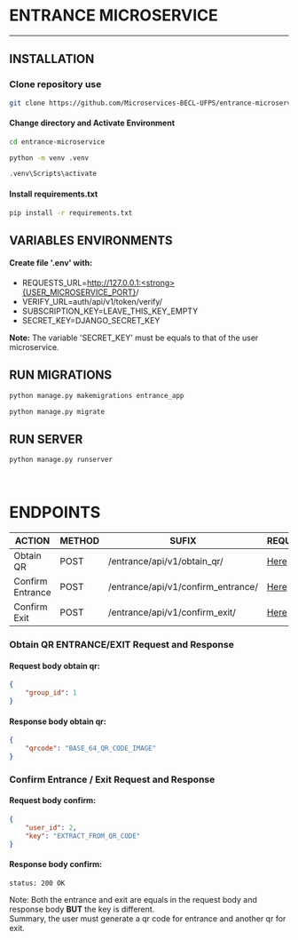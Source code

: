 # ENTRANCE MICROSERVICE
<hr>

## INSTALLATION

### Clone repository use

```bash
git clone https://github.com/Microservices-BECL-UFPS/entrance-microservice.git
```

#### Change directory and Activate Environment
```bash
cd entrance-microservice
```

```bash
python -m venv .venv
```

```bash
.venv\Scripts\activate
```

#### Install requirements.txt
```bash
pip install -r requirements.txt
```

## VARIABLES ENVIRONMENTS 

#### Create file '.env' with:
* REQUESTS_URL=http://127.0.0.1:<strong>{USER_MICROSERVICE_PORT}</strong>/
* VERIFY_URL=auth/api/v1/token/verify/
* SUBSCRIPTION_KEY=LEAVE_THIS_KEY_EMPTY
* SECRET_KEY=DJANGO_SECRET_KEY

<strong>Note:</strong> The variable 'SECRET_KEY' must be equals to that of the user microservice.

## RUN MIGRATIONS

```bash
python manage.py makemigrations entrance_app
```

```bash
python manage.py migrate
```

## RUN SERVER
```bash
python manage.py runserver
```
<br>

# ENDPOINTS

|ACTION|METHOD|SUFIX|REQUEST_BODY|RESPONSE_BODY|
|------|------|----|------|------|
|Obtain QR|POST|/entrance/api/v1/obtain_qr/|[Here](#request-body-obtain-qr)|[Here](#response-body-obtain-qr)
|Confirm Entrance|POST|/entrance/api/v1/confirm_entrance/|[Here](#request-body-confirm)|[Here](#response-body-confirm)
|Confirm Exit|POST|/entrance/api/v1/confirm_exit/|[Here](#request-body-confirm)|[Here](#response-body-confirm)


### Obtain QR ENTRANCE/EXIT Request and Response
#### Request body obtain qr:
```json
{
    "group_id": 1
}
```

#### Response body obtain qr:
```json
{
    "qrcode": "BASE_64_QR_CODE_IMAGE"
}
```

### Confirm Entrance / Exit Request and Response
#### Request body confirm:
```json
{
    "user_id": 2, 
    "key": "EXTRACT_FROM_QR_CODE"
}
```

#### Response body confirm:
```
status: 200 OK
```
Note: Both the entrance and exit are equals in the request body and response body <strong>BUT</strong> the key is different.
<br>
Summary, the user must generate a qr code for entrance and another qr for exit.

